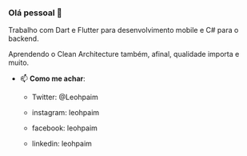 ### Olá pessoal 👋

Trabalho com Dart e Flutter para desenvolvimento mobile e C# para o backend.

Aprendendo o Clean Architecture também, afinal, qualidade importa e muito.

- 📫 **Como me achar**:

  - Twitter: @Leohpaim
  
  - instagram: leohpaim
  
  - facebook: leohpaim
   
  - linkedin: leohpaim  
<!--

<img src="https://cdn.iconscout.com/icon/free/png-256/linkedin-208-916919.png" width="25" height="25"> -> [leohpaim](https://www.linkedin.com/in/leohpaim/)

**leonardopaim/leonardopaim** is a ✨ _special_ ✨ repository because its `README.md` (this file) appears on your GitHub profile.

Here are some ideas to get you started:

- 🔭 I’m currently working on ...
- 🌱 I’m currently learning ...
- 👯 I’m looking to collaborate on ...
- 🤔 I’m looking for help with ...
- 💬 Ask me about ...
- 📫 How to reach me: ...
- 😄 Pronouns: ...
- ⚡ Fun fact: ...
-->
